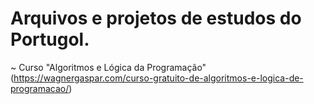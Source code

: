 # Arquivos e projetos de estudos do Portugol. 

~ Curso "Algoritmos e Lógica da Programação" (https://wagnergaspar.com/curso-gratuito-de-algoritmos-e-logica-de-programacao/)

